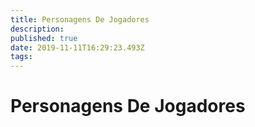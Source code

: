 ```yaml
---
title: Personagens De Jogadores
description: 
published: true
date: 2019-11-11T16:29:23.493Z
tags: 
---
```


<!-- SUBTITLE: Visão geral sobre Personagens De Jogadores -->

# Personagens De Jogadores

